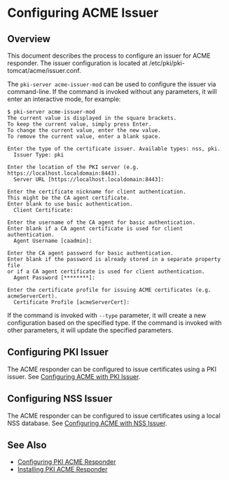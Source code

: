 Configuring ACME Issuer
=======================

## Overview

This document describes the process to configure an issuer for ACME responder.
The issuer configuration is located at /etc/pki/pki-tomcat/acme/issuer.conf.

The `pki-server acme-issuer-mod` can be used to configure the issuer via command-line.
If the command is invoked without any parameters, it will enter an interactive mode, for example:

```
$ pki-server acme-issuer-mod
The current value is displayed in the square brackets.
To keep the current value, simply press Enter.
To change the current value, enter the new value.
To remove the current value, enter a blank space.

Enter the type of the certificate issuer. Available types: nss, pki.
  Issuer Type: pki

Enter the location of the PKI server (e.g. https://localhost.localdomain:8443).
  Server URL [https://localhost.localdomain:8443]:

Enter the certificate nickname for client authentication.
This might be the CA agent certificate.
Enter blank to use basic authentication.
  Client Certificate:

Enter the username of the CA agent for basic authentication.
Enter blank if a CA agent certificate is used for client authentication.
  Agent Username [caadmin]:

Enter the CA agent password for basic authentication.
Enter blank if the password is already stored in a separate property file
or if a CA agent certificate is used for client authentication.
  Agent Password [********]:

Enter the certificate profile for issuing ACME certificates (e.g. acmeServerCert).
  Certificate Profile [acmeServerCert]:
```

If the command is invoked with `--type` parameter, it will create a new configuration based on the specified type.
If the command is invoked with other parameters, it will update the specified parameters.

## Configuring PKI Issuer

The ACME responder can be configured to issue certificates using a PKI issuer.
See [Configuring ACME with PKI Issuer](Configuring-ACME-with-PKI-Issuer.adoc).

## Configuring NSS Issuer

The ACME responder can be configured to issue certificates using a local NSS database.
See [Configuring ACME with NSS Issuer](Configuring-ACME-with-NSS-Issuer.adoc).

## See Also

* [Configuring PKI ACME Responder](https://www.dogtagpki.org/wiki/Configuring_PKI_ACME_Responder)
* [Installing PKI ACME Responder](Installing_PKI_ACME_Responder.md)
